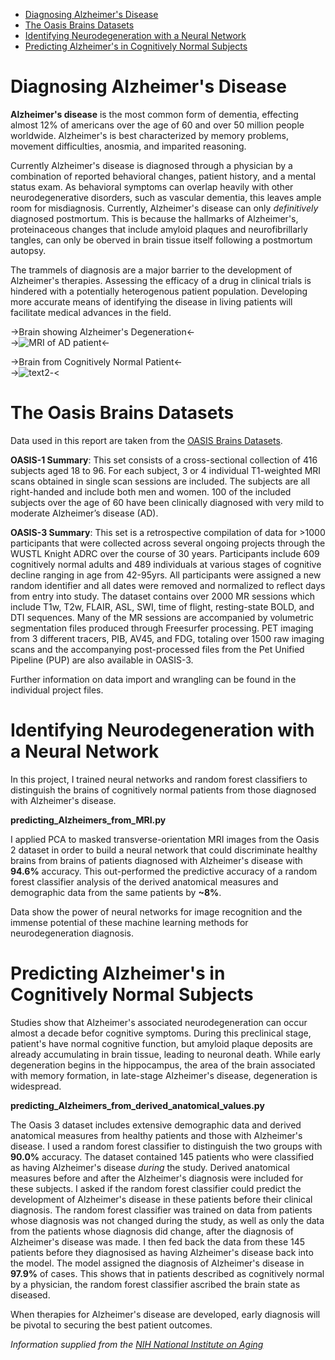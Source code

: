 * [Diagnosing Alzheimer's Disease](#diagnosing-alzheimers-disease)<br>
* [The Oasis Brains Datasets](#the-oasis-brains-datasets)<br>
* [Identifying Neurodegeneration with a Neural Network](#identifying-neurodegeneration-with-a-neural-network)<br>
* [Predicting Alzheimer's in Cognitively Normal Subjects](#predicting-alzheimers-in-cognitively-normal-subjects)

# Diagnosing Alzheimer's Disease

**Alzheimer's disease** is the most common form of dementia, effecting almost 12% of americans over the age of 60 and over 50 million people worldwide. Alzheimer's is best characterized by memory problems, movement difficulties, anosmia, and imparited reasoning.

Currently Alzheimer's disease is diagnosed through a physician by a combination of reported behavioral changes, patient history, and a mental status exam. As behavioral symptoms can overlap heavily with other neurodegenerative disorders, such as vascular dementia, this leaves ample room for misdiagnosis. Currently, Alzheimer's disease can only *definitively* diagnosed postmortum. This is because the hallmarks of Alzheimer's, proteinaceous changes that include amyloid plaques and neurofibrillarly tangles, can only be oberved in brain tissue itself following a postmortum autopsy. 

The trammels of diagnosis are a major barrier to the development of Alzheimer's therapies. Assessing the efficacy of a drug in clinical trials is hindered with a potentially heterogenous patient population. Developing more accurate means of identifying the disease in living patients will facilitate medical advances in the field. 

->Brain showing Alzheimer's Degeneration<-<br>
->![](https://github.com/GMattheisen/predicting_Alzheimers_from_MRI/blob/master/brain_ALZ.jpg "MRI of AD patient")<-


->Brain from Cognitively Normal Patient<-<br>
->![text2](https://github.com/GMattheisen/predicting_Alzheimers_from_MRI/blob/master/brain_COG_NORM.jpg "MRI of Cognitively Normal Patient")-<


# The Oasis Brains Datasets

Data used in this report are taken from the [OASIS Brains Datasets](https://www.oasis-brains.org/#data). 

**OASIS-1 Summary**: This set consists of a cross-sectional collection of 416 subjects aged 18 to 96. For each subject, 3 or 4 individual T1-weighted MRI scans obtained in single scan sessions are included. The subjects are all right-handed and include both men and women. 100 of the included subjects over the age of 60 have been clinically diagnosed with very mild to moderate Alzheimer’s disease (AD). 

**OASIS-3 Summary**: This set is a retrospective compilation of data for >1000 participants that were collected across several ongoing projects through the WUSTL Knight ADRC over the course of 30 years. Participants include 609 cognitively normal adults and 489 individuals at various stages of cognitive decline ranging in age from 42-95yrs. All participants were assigned a new random identifier and all dates were removed and normalized to reflect days from entry into study. The dataset contains over 2000 MR sessions which include T1w, T2w, FLAIR, ASL, SWI, time of flight, resting-state BOLD, and DTI sequences. Many of the MR sessions are accompanied by volumetric segmentation files produced through Freesurfer processing. PET imaging from 3 different tracers, PIB, AV45, and FDG, totaling over 1500 raw imaging scans and the accompanying post-processed files from the Pet Unified Pipeline (PUP) are also available in OASIS-3. 

Further information on data import and wrangling can be found in the individual project files.

# Identifying Neurodegeneration with a Neural Network

In this project, I trained neural networks and random forest classifiers to distinguish the brains of cognitively normal patients from those diagnosed with Alzheimer's disease. 

**predicting_Alzheimers_from_MRI.py**

I applied PCA to masked transverse-orientation MRI images from the Oasis 2 dataset in order to build a neural network that could discriminate healthy brains from brains of patients diagnosed with Alzheimer's disease with **94.6%** accuracy. This out-performed the predictive accuracy of a random forest classifier analysis of the derived anatomical measures and demographic data from the same patients by **~8%**. 

Data show the power of neural networks for image recognition and the immense potential of these machine learning methods for neurodegeneration diagnosis. 

# Predicting Alzheimer's in Cognitively Normal Subjects

Studies show that Alzheimer's associated neurodegeneration can occur almost a decade befor cognitive symptoms. During this preclinical stage, patient's have normal cognitive function, but amyloid plaque deposits are already accumulating in brain tissue, leading to neuronal death. While early degeneration begins in the hippocampus, the area of the brain associated with memory formation, in late-stage Alzheimer's disease, degeneration is widespread.

**predicting_Alzheimers_from_derived_anatomical_values.py**

The Oasis 3 dataset includes extensive demographic data and derived anatomical measures from healthy patients and those with Alzheimer's disease. I used a random forest classifier to distinguish the two groups with **90.0%** accuracy. The dataset contained 145 patients who were classified as having Alzheimer's disease *during* the study. Derived anatomical measures before and after the Alzheimer's diagnosis were included for these subjects. I asked if the random forest classifier could predict the development of Alzheimer's disease in these patients before their clinical diagnosis. The random forest classifier was trained on data from patients whose diagnosis was not changed during the study, as well as only the data from the patients whose diagnosis did change, after the diagnosis of Alzheimer's disease was made. I then fed back the data from these 145 patients before they diagnosised as having Alzheimer's disease back into the model. The model assigned the diagnosis of Alzheimer's disease in **97.9%** of cases. This shows that in patients described as cognitively normal by a physician, the random forest classifier ascribed the brain state as diseased. 

When therapies for Alzheimer's disease are developed, early diagnosis will be pivotal to securing the best patient outcomes. 

*Information supplied from the [NIH National Institute on Aging](https://www.nia.nih.gov/health/alzheimers-disease-fact-sheet)*
